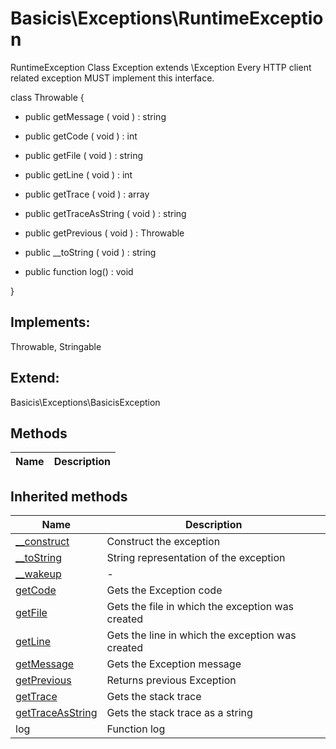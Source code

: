 # Basicis\Exceptions\RuntimeException  

RuntimeException Class
Exception extends \Exception
Every HTTP client related exception MUST implement this interface.

class Throwable {
 - public getMessage ( void ) : string

 - public getCode ( void ) : int

 - public getFile ( void ) : string

 - public getLine ( void ) : int

 - public getTrace ( void ) : array

 - public getTraceAsString ( void ) : string

 - public getPrevious ( void ) : Throwable

 - public __toString ( void ) : string

 - public function log() : void

}  

## Implements:
Throwable, Stringable

## Extend:

Basicis\Exceptions\BasicisException

## Methods

| Name | Description |
|------|-------------|

## Inherited methods

| Name | Description |
|------|-------------|
| [__construct](https://secure.php.net/manual/en/exception.__construct.php) | Construct the exception |
| [__toString](https://secure.php.net/manual/en/exception.__tostring.php) | String representation of the exception |
| [__wakeup](https://secure.php.net/manual/en/exception.__wakeup.php) | - |
| [getCode](https://secure.php.net/manual/en/exception.getcode.php) | Gets the Exception code |
| [getFile](https://secure.php.net/manual/en/exception.getfile.php) | Gets the file in which the exception was created |
| [getLine](https://secure.php.net/manual/en/exception.getline.php) | Gets the line in which the exception was created |
| [getMessage](https://secure.php.net/manual/en/exception.getmessage.php) | Gets the Exception message |
| [getPrevious](https://secure.php.net/manual/en/exception.getprevious.php) | Returns previous Exception |
| [getTrace](https://secure.php.net/manual/en/exception.gettrace.php) | Gets the stack trace |
| [getTraceAsString](https://secure.php.net/manual/en/exception.gettraceasstring.php) | Gets the stack trace as a string |
|log|Function log|


